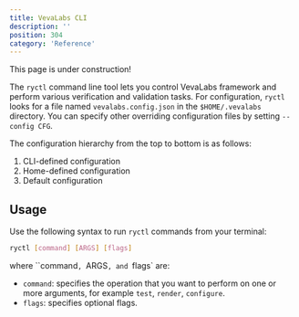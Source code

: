 ```yaml
---
title: VevaLabs CLI
description: ''
position: 304
category: 'Reference'
---
```


<alert type="warning">
This page is under construction!
</alert>

The `ryctl` command line tool lets you control VevaLabs framework and perform various verification and validation tasks. For configuration, `ryctl` looks for a file named `vevalabs.config.json` in the `$HOME/.vevalabs` directory. You can specify other overriding configuration files by setting `--config CFG`.

The configuration hierarchy from the top to bottom is as follows:

1. CLI-defined configuration
2. Home-defined configuration
3. Default configuration

## Usage

Use the following syntax to run `ryctl` commands from your terminal:

```bash
ryctl [command] [ARGS] [flags]

```
where ``command`, `ARGS`, and `flags` are:

* `command`: specifies the operation that you want to perform on one or more arguments, for example `test`, `render`, `configure`.
* `flags`: specifies optional flags.